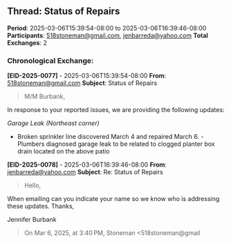 ## Thread: Status of Repairs
**Period**: 2025-03-06T15:39:54-08:00 to 2025-03-06T16:39:46-08:00
**Participants**: 518stoneman@gmail.com, jenbarreda@yahoo.com
**Total Exchanges**: 2

### Chronological Exchange:

**[EID-2025-0077]** - 2025-03-06T15:39:54-08:00
**From**: 518stoneman@gmail.com
**Subject**: Status of Repairs
> M/M Burbank,

In response to your reported issues, we are providing the following updates:

*Garage Leak (Northeast corner)*

   - Broken sprinkler line discovered March 4 and repaired March 6. - Plumbers diagnosed garage leak to be related to clogged planter box
      drain located on the above patio

**[EID-2025-0078]** - 2025-03-06T16:39:46-08:00
**From**: jenbarreda@yahoo.com
**Subject**: Re: Status of Repairs
> Hello,

When emailing can you indicate your name so we know who is addressing these updates. Thanks,

Jennifer Burbank

> On Mar 6, 2025, at 3:40 PM, Stoneman <518stoneman@gmail
